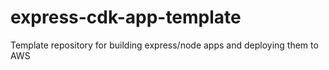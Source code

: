 # express-cdk-app-template
Template repository for building express/node apps and deploying them to AWS
